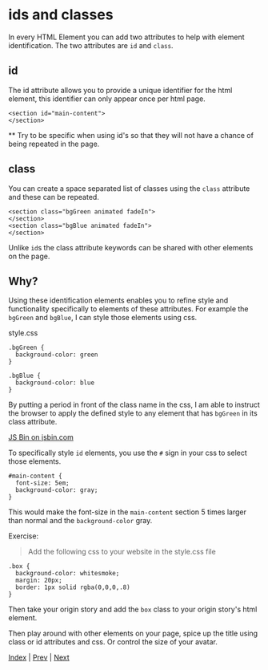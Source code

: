 # ids and classes

In every HTML Element you can add two attributes to help with element identification. The two attributes are `id` and `class`.  

## id

The id attribute allows you to provide a unique identifier for the html element, this identifier can only appear once per html page.

```
<section id="main-content">
</section>
```

** Try to be specific when using id's so that they will not have a chance of being repeated in the page.

## class

You can create a space separated list of classes using the `class` attribute and these can be repeated.

```
<section class="bgGreen animated fadeIn">
</section>
<section class="bgBlue animated fadeIn">
</section>

```

Unlike `id`s the class attribute keywords can be shared with other elements on the page.

## Why?

Using these identification elements enables you to refine style and functionality specifically to elements of these attributes. For example the `bgGreen` and `bgBlue`, I can style those elements using css.

style.css

```
.bgGreen {
  background-color: green   
}

.bgBlue {
  background-color: blue   
}
```

By putting a period in front of the class name in the css, I am able to instruct the browser to apply the defined style to any element that has `bgGreen` in its class attribute.

<a class="jsbin-embed" href="https://jsbin.com/nicaze/3/embed?css,output">JS Bin on jsbin.com</a>

To specifically style `id` elements, you use the `#` sign in your css to select those elements.

```
#main-content {
  font-size: 5em;
  background-color: gray;
}
```

This would make the font-size in the `main-content` section 5 times larger than normal and the `background-color` gray.

Exercise:

> Add the following css to your website in the style.css file

```
.box {
  background-color: whitesmoke;
  margin: 20px;
  border: 1px solid rgba(0,0,0,.8)
}
```

Then take your origin story and add the `box` class to your origin story's html element.

Then play around with other elements on your page, spice up the title using class or id attributes and css. Or control the size of your avatar.


[Index](/first-web-site) | [Prev](/first-web-site/layout) | [Next](/first-web-site/animation)
